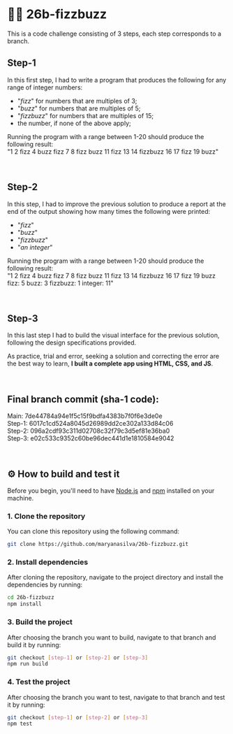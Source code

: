 # 👩‍💻 26b-fizzbuzz
This is a code challenge consisting of 3 steps, each step corresponds to a branch.

## Step-1
In this first step, I had to write a program that produces the following for any range of integer numbers:

  - "<i>fizz</i>" for numbers that are multiples of 3;
  - "<i>buzz</i>" for numbers that are multiples of 5;
  - "<i>fizzbuzz</i>" for numbers that are multiples of 15;
  - the number, if none of the above apply; 

Running the program with a range between 1-20 should produce the following result: <br>
"1 2 fizz 4 buzz fizz 7 8 fizz buzz 11 fizz 13 14 fizzbuzz 16 17 fizz 19 buzz"

<br>

## Step-2
In this step, I had to improve the previous solution to produce a report at the end of the output showing how many times the following were printed:

  - "<i>fizz</i>"
  - "<i>buzz</i>"
  - "<i>fizzbuzz</i>"
  - "<i>an integer</i>"

Running the program with a range between 1-20 should produce the following result: <br>
"1 2 fizz 4 buzz fizz 7 8 fizz buzz 11 fizz 13 14 fizzbuzz 16 17 fizz 19 buzz fizz: 5 buzz: 3 fizzbuzz: 1 integer: 11"

<br>

## Step-3
In this last step I had to build the visual interface for the previous solution, following the design specifications provided.

As practice, trial and error, seeking a solution and correcting the error are the best way to learn, **I built a complete app using HTML, CSS, and JS**.

<br>

## Final branch commit (sha-1 code):
Main: 7de44784a94e1f5c15f9bdfa4383b7f0f6e3de0e <br>
Step-1: 6017c1cd524a8045d26989dd2ce302a133d84c06 <br>
Step-2: 096a2cdf93c311d02708c32f79c3d5ef81e36ba0 <br>
Step-3: e02c533c9352c60be96dec441d1e1810584e9042 <br>

<br>

## ⚙ How to build and test it

Before you begin, you'll need to have [Node.js](https://nodejs.org/) and [npm](https://www.npmjs.com/) installed on your machine.

### 1. Clone the repository

You can clone this repository using the following command:

```bash
git clone https://github.com/maryanasilva/26b-fizzbuzz.git
```

### 2. Install dependencies

After cloning the repository, navigate to the project directory and install the dependencies by running:

```bash
cd 26b-fizzbuzz
npm install
```

### 3. Build the project

After choosing the branch you want to build, navigate to that branch and build it by running:

```bash
git checkout [step-1] or [step-2] or [step-3]
npm run build
```

### 4. Test the project

After choosing the branch you want to test, navigate to that branch and test it by running:

```bash
git checkout [step-1] or [step-2] or [step-3]
npm test
```

